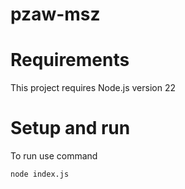 # pzaw-msz

# Requirements

This project requires Node.js version 22

# Setup and run

To run use command

```
node index.js
```
